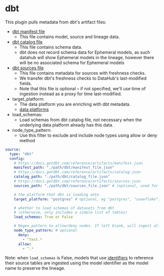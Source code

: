 # dbt

This plugin pulls metadata from dbt's artifact files:

- [dbt manifest file](https://docs.getdbt.com/reference/artifacts/manifest-json)
  - This file contains model, source and lineage data.
- [dbt catalog file](https://docs.getdbt.com/reference/artifacts/catalog-json)
  - This file contains schema data.
  - dbt does not record schema data for Ephemeral models, as such datahub will show Ephemeral models in the lineage, however there will be no associated schema for Ephemeral models
- [dbt sources file](https://docs.getdbt.com/reference/artifacts/sources-json)
  - This file contains metadata for sources with freshness checks.
  - We transfer dbt's freshness checks to DataHub's last-modified fields.
  - Note that this file is optional – if not specified, we'll use time of ingestion instead as a proxy for time last-modified.
- target_platform:
  - The data platform you are enriching with dbt metadata.
  - [data platforms](https://github.com/linkedin/datahub/blob/master/gms/impl/src/main/resources/DataPlatformInfo.json)
- load_schemas:
  - Load schemas from dbt catalog file, not necessary when the underlying data platform already has this data.
- node_type_pattern:
  - Use this filter to exclude and include node types using allow or deny method

```yml
source:
  type: "dbt"
  config:
    # https://docs.getdbt.com/reference/artifacts/manifest-json
    manifest_path: "./path/dbt/manifest_file.json"
    # https://docs.getdbt.com/reference/artifacts/catalog-json
    catalog_path: "./path/dbt/catalog_file.json"
    # https://docs.getdbt.com/reference/artifacts/sources-json
    sources_path: "./path/dbt/sources_file.json" # (optional, used for freshness checks)

    # the platform that dbt is loading onto
    target_platform: "postgres" # optional, eg "postgres", "snowflake", etc.

    # whether to load schemas of datasets from dbt
    # (otherwise, only includes a simple list of tables)
    load_schemas: True or False

    # Regex pattern to allow/deny nodes. If left blank, will ingest all.
    node_type_pattern: # optional
      deny:
        - ^test.*
      allow:
        - ^.*
```

Note: when `load_schemas` is False, models that use [identifiers](https://docs.getdbt.com/reference/resource-properties/identifier) to reference their source tables are ingested using the model identifier as the model name to preserve the lineage.
